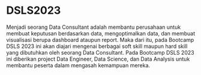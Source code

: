 # DSLS2023

Menjadi seorang Data Consultant adalah membantu perusahaan untuk membuat keputusan berdasarkan data, mengoptimalkan data, dan membuat visualisasi berupa dashboard ataupun report. Maka dari itu, pada Bootcamp DSLS 2023 ini akan diajari mengenai berbagai soft skill maupun hard skill yang dibutuhkan oleh seorang Data Consultant. Pada Bootcamp DSLS 2023 ini diberikan project Data Engineer, Data Science, dan Data Analysis untuk membantu peserta dalam mengasah kemampuan mereka.
